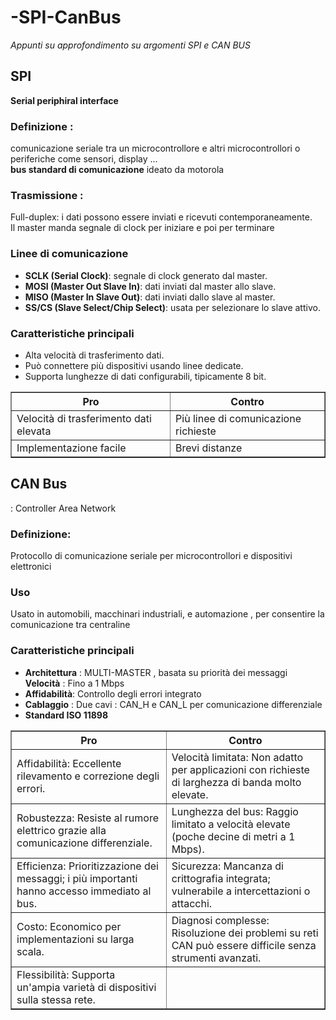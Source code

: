 # -SPI-CanBus
<i>Appunti su approfondimento su argomenti  SPI e CAN BUS </i> <br>

<h2>SPI</h2> 
 <b>Serial periphiral interface</b> <br>
 <h3>Definizione : </h3> comunicazione seriale tra un microcontrollore e  altri microcontrollori o periferiche come sensori, display ... <br>
 <b>bus standard di comunicazione</b> ideato da motorola <br>
 <h3>Trasmissione : </h3> Full-duplex: i dati possono essere inviati e ricevuti contemporaneamente. <br>
 Il master manda segnale di clock per iniziare e poi per terminare <br>
 
 <h3>Linee di comunicazione </h3>
 <ul>
  <li><b>SCLK (Serial Clock)</b>: segnale di clock generato dal master.</li>
  <li><b>MOSI (Master Out Slave In)</b>: dati inviati dal master allo slave.</li>
  <li><b>MISO (Master In Slave Out)</b>: dati inviati dallo slave al master.</li>
  <li> <b>SS/CS (Slave Select/Chip Select)</b>: usata per selezionare lo slave attivo. </li>
 </ul>
 <h3>Caratteristiche principali</h3>
 <ul>
  <li>Alta velocità di trasferimento dati.</li>
  <li>Può connettere più dispositivi usando linee dedicate.</li>
  <li>Supporta lunghezze di dati configurabili, tipicamente 8 bit.</li>
 </ul>
 <table border="1">
  <tr>
   <th>Pro</th>
   <th>Contro</th>
  </tr>
  <tr>
   <td>Velocità di trasferimento dati elevata </td>
   <td>Più linee di comunicazione richieste</td>
   </tr>
  <tr>
   <td>Implementazione facile</td>
   <td>Brevi distanze</td>
  </tr>
 </table>

<h2> CAN Bus </h2> : Controller Area Network <br>
 <h3>Definizione: </h3>
  Protocollo di comunicazione seriale per microcontrollori e dispositivi elettronici <br>
 <h3>Uso </h3> Usato in automobili, macchinari industriali, e automazione , per consentire la comunicazione tra centraline <br>
 <h3>Caratteristiche principali</h3>
 <ul>
  <li><b>Architettura</b> : MULTI-MASTER , basata su priorità dei messaggi </li>
  </li><b>Velocità</b> : Fino a 1  Mbps </li>
  <li><b>Affidabilità</b>:  Controllo degli errori integrato </li>
  <li><b>Cablaggio</b> : Due cavi : CAN_H e CAN_L per comunicazione differenziale  </li>
  <li><b>Standard ISO 11898</b> </li>
 </ul>
 <table border = "1" >
  <tr>
   <th>Pro</th>
   <th>Contro</th>
  </tr>
  <tr>
   <td>Affidabilità: Eccellente rilevamento e correzione degli errori.</td>
   <td>Velocità limitata: Non adatto per applicazioni con richieste di larghezza di banda molto elevate.</td>
  </tr>
  <tr>
   <td>Robustezza: Resiste al rumore elettrico grazie alla comunicazione differenziale.</td>
   <td>Lunghezza del bus: Raggio limitato a velocità elevate (poche decine di metri a 1 Mbps).</td>
  </tr>
  <tr>
   <td>Efficienza: Prioritizzazione dei messaggi; i più importanti hanno accesso immediato al bus.</td>
   <td>Sicurezza: Mancanza di crittografia integrata; vulnerabile a intercettazioni o attacchi.</td>
  </tr>
   <tr>
    <td>Costo: Economico per implementazioni su larga scala.</td>
    <td>Diagnosi complesse: Risoluzione dei problemi su reti CAN può essere difficile senza strumenti avanzati.</td>
   </tr>
   <tr>
    <td>Flessibilità: Supporta un'ampia varietà di dispositivi sulla stessa rete.</td>
    <td></td>
   </tr>
 </table>
        
      
       
     
 
 
